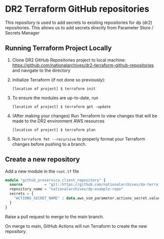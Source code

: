 # DR2 Terraform GitHub repositories

This repository is used to add secrets to existing repositories for dp (dr2) repositories.
This allows us to add secrets directly from Parameter Store / Secrets Manager

## Running Terraform Project Locally

1. Clone DR2 GitHub Repositories project to local machine: https://github.com/nationalarchives/dr2-terraform-github-repositories and navigate to the directory
2. Initialize Terraform (if not done so previously):

   ```
   [location of project] $ terraform init
   ```

3. To ensure the modules are up-to-date, run
   ```
   [location of project] $ terraform get -update
   ```

4. (After making your changes) Run Terraform to view changes that will be made to the DR2 environment AWS resources

   ```
   [location of project] $ terraform plan
   ```
5. Run `terraform fmt --recursive` to properly format your Terraform changes before pushing to a branch.


## Create a new repository
Add a new module in the `root.tf` file

```terraform
module "github_preservica_client_repository" {
  source          = "git::https://github.com/nationalarchives/da-terraform-modules//github_repositories"
  repository_name = "nationalarchives/dp-example-repo"
  secrets = {
    "ACTIONS_SECRET_NAME" : data.aws_ssm_parameter.actions_secret.value
  }
}
```
Raise a pull request to merge to the main branch.

On merge to main, GitHub Actions will run Terraform to create the new repository.
